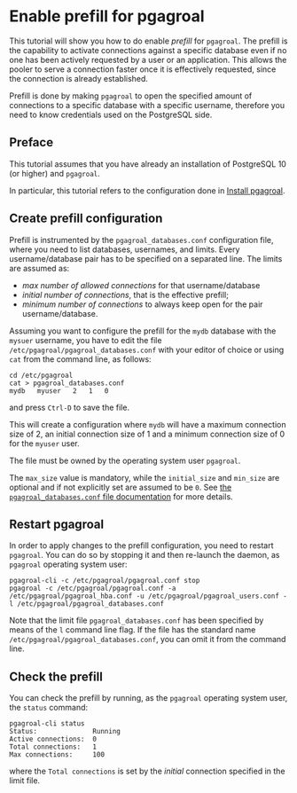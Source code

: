 # Enable prefill for pgagroal

This tutorial will show you how to do enable *prefill* for `pgagroal`.
The prefill is the capability to activate connections against a specific database
even if no one has been actively requested by a user or an application. This allows the pooler
to serve a connection faster once it is effectively requested, since the connection is already
established.

Prefill is done by making `pgagroal` to open the specified amount of connections to a specific database with a specific username, therefore you need to know credentials used on the PostgreSQL side.

## Preface

This tutorial assumes that you have already an installation of PostgreSQL 10 (or higher) and `pgagroal`.

In particular, this tutorial refers to the configuration done in [Install pgagroal](https://github.com/pgagroal/pgagroal/blob/master/doc/tutorial/01_install.md).


## Create prefill configuration

Prefill is instrumented by the `pgagroal_databases.conf` configuration file, where you need
to list databases, usernames, and limits.
Every username/database pair has to be specified on a separated line.
The limits are assumed as:
- *max number of allowed connections* for that username/database
- *initial number of connections*, that is the effective prefill;
- *minimum number of connections* to always keep open for the pair username/database.

Assuming you want to configure the prefill for the `mydb` database with the `mysuer` username,
you have to edit the file `/etc/pgagroal/pgagroal_databases.conf` with your editor of choice
or using `cat` from the command line, as follows:

```
cd /etc/pgagroal
cat > pgagroal_databases.conf
mydb   myuser   2   1   0
```

and press `Ctrl-D` to save the file.

This will create a configuration where `mydb` will have a maximum connection size of 2,
an initial connection size of 1 and a minimum connection size of 0 for the `myuser` user.

The file must be owned by the operating system user `pgagroal`.

The `max_size` value is mandatory, while the `initial_size` and `min_size` are optional and if not explicitly set are assumed to be `0`.
See [the `pgagroal_databases.conf` file documentation](https://github.com/agroal/pgagroal/blob/master/doc/CONFIGURATION.md#pgagroal_databases-configuration) for more details.

## Restart pgagroal

In order to apply changes to the prefill configuration, you need to restart `pgagroal`.
You can do so by stopping it and then re-launch the daemon, as `pgagroal` operating system user:

```
pgagroal-cli -c /etc/pgagroal/pgagroal.conf stop
pgagroal -c /etc/pgagroal/pgagroal.conf -a /etc/pgagroal/pgagroal_hba.conf -u /etc/pgagroal/pgagroal_users.conf -l /etc/pgagroal/pgagroal_databases.conf
```

Note that the limit file `pgagroal_databases.conf` has been specified by means of the `l` command line flag.
If the file has the standard name `/etc/pgagroal/pgagroal_databases.conf`, you can omit it from the command line.


## Check the prefill

You can check the prefill by running, as the `pgagroal` operating system user, the `status` command:

```
pgagroal-cli status
Status:              Running
Active connections:  0
Total connections:   1
Max connections:     100

```

where the `Total connections` is set by the *initial* connection specified in the limit file.
